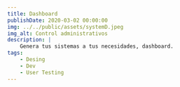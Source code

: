 ```yaml
---
title: Dashboard
publishDate: 2020-03-02 00:00:00
img: ../../public/assets/systemD.jpeg
img_alt: Control administrativos
description: | 
    Genera tus sistemas a tus necesidades, dashboard.
tags:
    - Desing
    - Dev
    - User Testing
---
```


